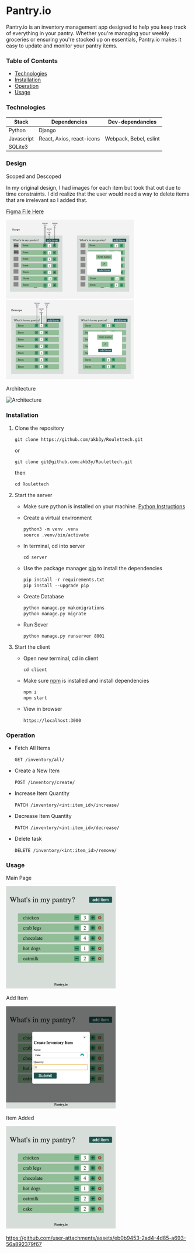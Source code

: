 # Pantry.io

Pantry.io is an inventory management app designed to help you keep track of everything in your pantry. Whether you're managing your weekly groceries or ensuring you're stocked up on essentials, Pantry.io makes it easy to update and monitor your pantry items.

### Table of Contents
  - [Technologies](#Technologies)
  - [Installation](#Installation)
  - [Operation](#Operation)
  - [Usage](#Usage)

### Technologies

| Stack      | Dependencies   | Dev-dependancies |
| ---------- | -------------- | ---------------- |
| Python     | Django       |
| Javascript    | React, Axios, react-icons    | Webpack, Bebel, eslint    | 
| SQLite3   |          |

### Design 

Scoped and Descoped 

  In my original design, I had images for each item but took that out due to time constraints.  I did realize that the user would need a way to delete items that are irrelevant so I added that.

[Figma File Here](https://www.figma.com/design/sPlrHteZpRCyTEe3E31etM/Roulettech?node-id=0-1&t=26HJnDnVKhVIdjjt-1)

<img src="assets/images/scope.png" width="350">
<img src="assets/images/descope.png" width="350">

Architecture

![Architecture](https://github.com/user-attachments/assets/4e3a7a79-3106-4e83-b802-e14dca049294)


### Installation

1. Clone the repository
    ```
    git clone https://github.com/akb3y/Roulettech.git
    ```
    or
    ```
    git clone git@github.com:akb3y/Roulettech.git
    ```
    then
    ```
    cd Roulettech
    ```

2. Start the server
    * Make sure python is installed on your machine. [Python Instructions](https://docs.python.org/3/using/index.html) 

    * Create a virtual environment
   
         ```
        python3 -m venv .venv
        source .venv/bin/activate
        ```
    * In terminal, cd into server
        ```
        cd server
        ```

    * Use the package manager [pip](https://pip.pypa.io/en/stable/) to install the dependencies

        ```
        pip install -r requirements.txt
        pip install --upgrade pip
        ```

    * Create Database
        ```
        python manage.py makemigrations
        python manage.py migrate
        ```

    * Run Sever
        ```
        python manage.py runserver 8001
        ```

3. Start the client
    * Open new terminal, cd in client
        ```
        cd client
        ```
    * Make sure [npm](https://docs.npmjs.com/) is installed and install dependencies

        ```
        npm i
        npm start
        ```

    * View in browser 

        `https://localhost:3000`

### Operation
 * Fetch All Items
 
    `GET /inventory/all/`

* Create a New Item

    `POST /inventory/create/`

* Increase Item Quantity

    `PATCH /inventory/<int:item_id>/increase/`

* Decrease Item Quantity

    `PATCH /inventory/<int:item_id>/decrease/`

* Delete task

    `DELETE /inventory/<int:item_id>/remove/`

### Usage

Main Page

<img src="assets/images/start.png" width="300">


Add Item

<img src="assets/images/add_item2.png" width="300">

Item Added

<img src="assets/images/item_added.png" width="300">



https://github.com/user-attachments/assets/eb0b9453-2ad4-4d85-a693-56a892379f67

